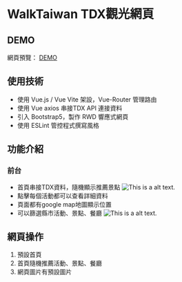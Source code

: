 # WalkTaiwan TDX觀光網頁

## DEMO
網頁預覽： [DEMO](https://yhes9604.github.io/WalkTaiwan/)

## 使用技術
* 使用 Vue.js / Vue Vite 架設，Vue-Router 管理路由
* 使用 Vue axios 串接TDX API 連接資料
* 引入 Bootstrap5，製作 RWD 響應式網頁
* 使用 ESLint 管控程式撰寫風格


## 功能介紹

### 前台
* 首頁串接TDX資料，隨機顯示推薦景點
![This is a alt text.](https://i.imgur.com/SzfyQDo.jpg)
* 點擊每個活動都可以查看詳細資料
* 頁面都有google map地圖顯示位置
* 可以篩選縣市活動、景點、餐廳
![This is a alt text.](https://i.imgur.com/buxgQKH.jpg)


##  網頁操作
1. 預設首頁 
2. 首頁隨機推薦活動、景點、餐廳
3. 網頁圖片有預設圖片

